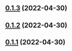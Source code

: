 ## [0.1.3](https://github.com/design-note-corp/design-note-ui/compare/v0.1.2...v0.1.3) (2022-04-30)



## [0.1.2](https://github.com/design-note-corp/design-note-ui/compare/v0.1.1...v0.1.2) (2022-04-30)



## [0.1.1](https://github.com/design-note-corp/design-note-ui/compare/v0.1.0...v0.1.1) (2022-04-30)



